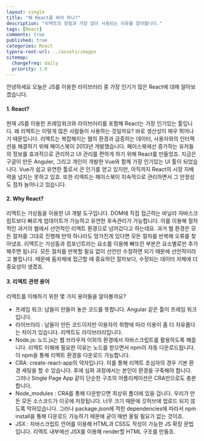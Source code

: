 ```yaml
---
layout: single
title: "왜 React를 써야 하나?"
description: "리엑트의 장점과 가장 많이 사용되는 이유를 알아봅니다."
tags: [React]
comments: true
published: true
categories: React
typora-root-url: ../assets/images
sitemap:
  changefreq: daily
  priority: 1.0
---
```


안녕하세요 오늘은 JS를 이용한 라이브러리 중 가장 인기가 많은 React에 대해 알아보겠습니다.

#### 1. React?

현재 JS를 이용한 프레임워크와 라이브러리를 포함해 React는 가장 인기있는 툴입니다. 왜 리엑트는 이렇게 많은 사람들이 사용하는 것일까요? 바로 생산성이 매우 뛰어나기 때문입니다. 리엑트는 복잡해지는 웹의 환경과 급증하는 데이터, 사용자와의 인터렉션을 해결하기 위해 페이스북이 2013년 개발했습니다. 페이스북에선 증가하는 유저들의 정보를 효과적으로 관리하고 UI 관리를 편하게 하기 위해 React를 만들었죠. 지금은 구글이 만든 Anguler, 그리고 개인이 개발한 Vue와 함께 가장 인기있는 UI 툴이 되었습니다. Vue가 쉽고 유연한 툴로서 큰 인기를 얻고 있지만, 아직까지 React의 시장 지배력을 넘지는 못하고 있죠. 또한 리엑트는 페이스북이 지속적으로 관리하면서 그 안정성도 점차 늘어나고 있습니다.

#### 2. Why React?

리엑트는 가상돔을 이용한 UI 개발 도구입니다. DOM에 직접 접근하는 바닐라 자바스크립트보다 빠르게 업데이트가 가능하고 유연한 후속관리가 가능합니다. 이를 이용해 절차적인 과거의 웹에서 선언적인 리엑트 환경으로 넘어갔다고 하는데요. 과거 웹 환경은 모든 절차를 그대로 진행해 만약 하나라도 망가진게 있다면 모든 절차를 반복해 오류를 찾아냈죠. 리엑트는 가상돔과 컴포넌트라는 요소를 이용해 빠뜨린 부분은 요소별로만 추가해주면 됩니다. 모든 절차를 반복할 필요 없이 선언만 수정하면 되기 때문에 선언적이라고 불립니다. 때문에 돔자체에 접근할 때 중요하던 절차보다, 수정되는 데이터 자체에 더 중요성이 생겼죠.

#### 3. 리엑트 관련 용어

리엑트를 이해하기 위한 몇 가지 용어들을 알아볼까요?

- 프레임 워크: 남들이 만들어 놓은 코드를 뜻합니다. Angular 같은 툴이 프레임 워크입니다.
- 라이브러리 : 남들이 만든 코드이지만 이용자의 취향에 따라 이용이 좀 더 자유롭다는 차이가 있습니다. 리엑트도 라이브러리입니다.
- Node.js: 노드.js는 웹 브라우저 이외의 환경에서 자바스크립트를 활용하도록 해줍니다. 리엑트 이해에 필요한 이유는 노드를 받으면서 npm이 자동 다운로드됩니다. 이 npm을 통해 리엑트 환경을 다운로드 가능합니다.
- CRA: create-react-app의 약자입니다. 이를 통해 리엑트 초심자의 경우 기본 환경 세팅을 할 수 있습니다. 후에 심화 과정에서는 본인이 환경을 구축해야 합니다. 그러나 Single Page App 같이 단순한 구조의 어플리케이션은 CRA만으로도 충분합니다.
- Node_modules : CRA를 통해 다운받으면 최상위 폴더에 있을 겁니다. 우리가 만든 모든 소스코드가 이곳에 저장됩니다. 너무 크기 때문에 깃허브에 업로드 되지 않도록 막혀있습니다. 그러나 package.json에 적힌 dependencies에 따라서 npm install을 통해 다운로드 가능하기 때문에 굳이 매번 올릴 필요가 없는 것이죠.
- JSX : 자바스크립트 언어를 이용해 HTML과 CSS도 작성이 가능한 JS 확장 문법입니다. 리엑트 내부에선 JSX를 이용해 render할 HTML 구조를 만들죠.
